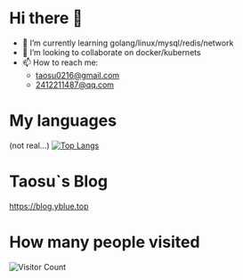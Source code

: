 # Hi there 👋

<!--
**taosu0216/taosu0216** is a ✨ _special_ ✨ repository because its `README.md` (this file) appears on your GitHub profile.

Here are some ideas to get you started:

- 🔭 I’m currently working on ...
- 🌱 I’m currently learning ...
- 👯 I’m looking to collaborate on ...
- 🤔 I’m looking for help with ...
- 💬 Ask me about ...
- 📫 How to reach me: ...
- 😄 Pronouns: ...
- ⚡ Fun fact: ...
-->
- 🌱 I’m currently learning golang/linux/mysql/redis/network
- 👯 I’m looking to collaborate on docker/kubernets
- 📫 How to reach me:
  -  taosu0216@gmail.com
  -  2412211487@qq.com
# My languages
(not real...)
[![Top Langs](https://github-readme-stats.vercel.app/api/top-langs/?username=taosu0216)](https://github.com/taosu0216/github-readme-stats)
# Taosu`s Blog
https://blog.yblue.top
# How many people visited
![Visitor Count](https://profile-counter.glitch.me/taosu0216/count.svg)
